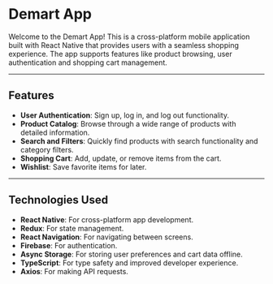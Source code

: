 #  Demart App

Welcome to the Demart App! This is a cross-platform mobile application built with React Native that provides users with a seamless shopping experience. The app supports features like product browsing, user authentication and shopping cart management.

---

## Features

- **User Authentication**: Sign up, log in, and log out functionality.
- **Product Catalog**: Browse through a wide range of products with detailed information.
- **Search and Filters**: Quickly find products with search functionality and category filters.
- **Shopping Cart**: Add, update, or remove items from the cart.
- **Wishlist**: Save favorite items for later.
  
---

## Technologies Used

- **React Native**: For cross-platform app development.
- **Redux**: For state management.
- **React Navigation**: For navigating between screens.
- **Firebase**: For authentication.
- **Async Storage**: For storing user preferences and cart data offline.
- **TypeScript**: For type safety and improved developer experience.
- **Axios**: For making API requests.

